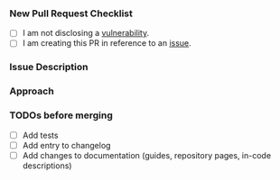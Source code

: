 ### New Pull Request Checklist
<!--
    Please check the following boxes [x] before submitting your issue.
    Click the "Preview" tab for better readability.
    Thanks for contributing to Parse-Swift!
-->

- [ ] I am not disclosing a [vulnerability](https://github.com/netreconlab/Parse-Swift/security/policy).
- [ ] I am creating this PR in reference to an [issue](https://github.com/netreconlab/Parse-Swift/issues?q=is%3Aissue).

### Issue Description
<!-- Add a brief description of the issue this PR solves. -->

### Approach
<!-- Add a description of the approach in this PR. -->

### TODOs before merging
<!--
    Add TODOs that need to be completed before merging this PR.
    Delete TODOs that do not apply to this PR.
-->

- [ ] Add tests
- [ ] Add entry to changelog
- [ ] Add changes to documentation (guides, repository pages, in-code descriptions)
